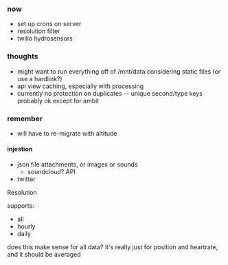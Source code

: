 ### now
- set up crons on server
- resolution filter
- twilio hydrosensors

### thoughts
- might want to run everything off of /mnt/data considering static files (or use a hardlink?)
- api view caching, especially with processing
- currently no protection on duplicates -- unique second/type keys probably ok except for ambit

### remember
- will have to re-migrate with altitude

#### injestion
- json file attachments, or images or sounds
    - soundcloud? API
- twitter




Resolution

supports:
- all
- hourly
- daily

does this make sense for all data? it's really just for position and heartrate, and it should be averaged